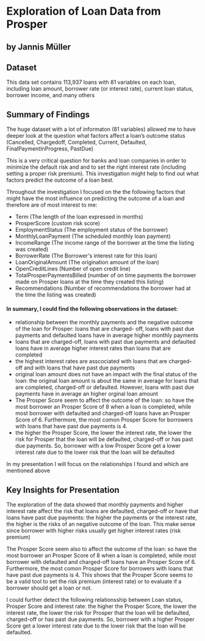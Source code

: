 
# Exploration of Loan Data from Prosper 
## by Jannis Müller


## Dataset

This data set contains 113,937 loans with 81 variables on each loan, including loan amount, borrower rate (or interest rate), current loan status, borrower income, and many others


## Summary of Findings

The huge dataset with a lot of informaton (81 variables) allowed me to have deeper look at the question what factors affect a loan’s outcome status (Cancelled, Chargedoff, Completed, Current, Defaulted, FinalPaymentInProgress, PastDue)

This is a very critical question for banks and loan companies in order to minimize the default risk and and to set the right interest rate (including setting a proper risk premium).
This investigation might help to find out what factors predict the outcome of a loan best.

Throughout the investigation I focused on the the following factors that might have the most influence on predicting the outcome of a loan and therefore are of most interest to me:
 - Term (The length of the loan expressed in months)
 - ProsperScore (custom risk score)
 - EmploymentStatus (The employment status of the borrower)
 - MonthlyLoanPayment (The scheduled monthly loan payment)
 - IncomeRange (The income range of the borrower at the time the listing was created)
 - BorrowerRate (The Borrower's interest rate for this loan)
 - LoanOriginalAmount (The origination amount of the loan)
 - OpenCreditLines (Number of open credit line)
 - TotalProsperPaymentsBilled (number of on time payments the borrower made on Prosper loans at the time they created this listing)
 - Recommendations (Number of recommendations the borrower had at the time the listing was created)

#### In summary, I could find the following observations in the dataset:

- relationship between the monthly payments and the negative outcome of the loan for Prosper: loans that are charged-   off, loans with past due payments and defaulted loans have in average higher monthly payments
- loans that are charged-off, loans with past due payments and defaulted loans have in average higher interest rates   than loans that are completed
- the highest interest rates are asscociated with loans that are charged-off and with loans that have past due payments
- original loan amount does not have an impact with the final status of the loan: the original loan amount is about the same in average for loans that are completed, charged-off or defaulted. However, loans with past due payments have in average an higher orginal loan amount
- The Prosper Score seem to affect the outcome of the loan: so have the most borrower an Prosper Score of 8 when a loan is completed, while most borrower with defaulted and charged-off loans have an Prosper Score of 6.  Furthermore, the most comon Prosper Score for borrowers with loans that have past due payments is 4.
- the higher the Prosper Score, the lower the interest rate, the lower the risk for Prosper that the loan will be defaulted, charged-off or has past due payments. So, borrower with a low Prosper Score get a lower interest rate due to the lower risk that the loan will be defaulted

In my presentation I will focus on the relationships I found and which are mentioned above



## Key Insights for Presentation

The exploration of the data showed that monthly payments and higher interest rate affect the risk that loans are defaulted, charged-off or have that loans have past due payments: the higher the payments or the interest rate, the higher is the risks of an negative outcome of the loan. This make sense since borrower with higher risks usually get higher interest rates (risk premium)

The Prosper Score seem also to affect the outcome of the loan: so have the most borrower an Prosper Score of 8 when a loan is completed, while most borrower with defaulted and charged-off loans have an Prosper Score of 6.  Furthermore, the most comon Prosper Score for borrowers with loans that have past due payments is 4. This shows that the Prosper Score seems to be a valid tool to set the risk premium (interest rate) or to evaluate if a borrower should get a loan or not. 

I could further detect the following relationsship between Loan status, Prosper Score and interest rate: the higher the Prosper Score, the lower the interest rate, the lower the risk for Prosper that the loan will be defaulted, charged-off or has past due payments. So, borrower with a higher Prosper Score get a lower interest rate due to the lower risk that the loan will be defaulted.



```python

```
